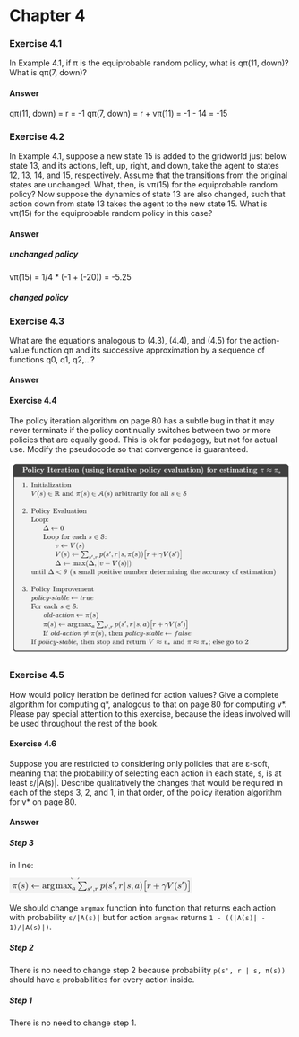 # Chapter 4

### Exercise 4.1

In Example 4.1, if π is the equiprobable random policy, what is qπ(11, down)?
What is qπ(7, down)?

#### Answer

qπ(11, down) = r = -1
qπ(7, down) = r + vπ(11) = -1 - 14 = -15

### Exercise 4.2

In Example 4.1, suppose a new state 15 is added to the gridworld just below
state 13, and its actions, left, up, right, and down, take the agent to states 12, 13, 14,
and 15, respectively. Assume that the transitions from the original states are unchanged.
What, then, is vπ(15) for the equiprobable random policy? Now suppose the dynamics of
state 13 are also changed, such that action down from state 13 takes the agent to the new
state 15. What is vπ(15) for the equiprobable random policy in this case?

#### Answer

##### unchanged policy

vπ(15) = 1/4 * (-1 + (-20)) = -5.25

##### changed policy



### Exercise 4.3

What are the equations analogous to (4.3), (4.4), and (4.5) for the action-
value function qπ and its successive approximation by a sequence of functions q0, q1, q2,...?

#### Answer

#### Exercise 4.4

The policy iteration algorithm on page 80 has a subtle bug in that it may
never terminate if the policy continually switches between two or more policies that are
equally good. This is ok for pedagogy, but not for actual use. Modify the pseudocode so
that convergence is guaranteed.

![algorithm policy iteration](assets/answer-004_04_01.png)

### Exercise 4.5

How would policy iteration be defined for action values? Give a complete
algorithm for computing q*, analogous to that on page 80 for computing v*. Please pay
special attention to this exercise, because the ideas involved will be used throughout the
rest of the book.

#### Exercise 4.6

Suppose you are restricted to considering only policies that are ε-soft,
meaning that the probability of selecting each action in each state, s, is at least ε/|A(s)|.
Describe qualitatively the changes that would be required in each of the steps 3, 2, and 1,
in that order, of the policy iteration algorithm for v* on page 80.

#### Answer

##### Step 3

in line:

![step 3 line](assets/answer-004_06_01.png)

We should change `argmax` function into function that returns each action with probability `ε/|A(s)|` but for action `argmax` returns `1 - ((|A(s)| - 1)/|A(s)|)`.

##### Step 2

There is no need to change step 2 because probability `p(s', r | s, π(s))` should have `ε` probabilities for every action inside.

##### Step 1

There is no need to change step 1.
